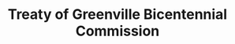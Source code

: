 ---
layout: repo
title: "Treaty of Greenville Bicentennial Commission"
id: 544
permalink: repos/544/
---